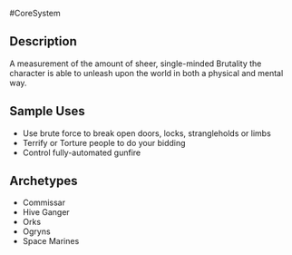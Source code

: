 #CoreSystem 

## Description
A measurement of the amount of sheer, single-minded Brutality the character is able to unleash upon the world in both a physical and mental way. 

## Sample Uses
* Use brute force to break open doors, locks, strangleholds or limbs
* Terrify or Torture people to do your bidding
* Control fully-automated gunfire

## Archetypes
* Commissar
* Hive Ganger
* Orks
* Ogryns
* Space Marines 
